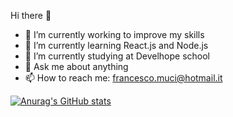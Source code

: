  Hi there 👋

- 🔭 I’m currently working to improve my skills
- 🌱 I’m currently learning React.js and Node.js
- 👯 I’m currently studying at Develhope school
- 💬 Ask me about anything
- 📫 How to reach me: francesco.muci@hotmail.it








[![Anurag's GitHub stats](https://github-readme-stats.vercel.app/api?username=MuciFrancesco)](https://github.com/MuciFrancesco/MuciFrancesco&show_icons=true&theme=merko)



